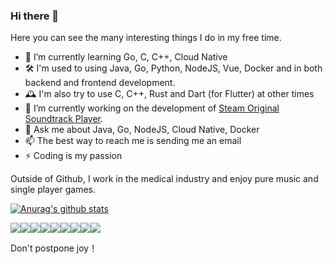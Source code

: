 ### Hi there 👋

Here you can see the many interesting things I do in my free time.

- 🌱 I’m currently learning Go, C, C++, Cloud Native
- 🛠️ I'm used to using Java, Go, Python, NodeJS, Vue, Docker and in both backend and frontend development.
- 🕰 I'm also try to use C, C++, Rust and Dart (for Flutter) at other times
- 🔭 I’m currently working on the development of [Steam Original Soundtrack Player](https://github.com/skye-z/steam-ost-player).
- 💬 Ask me about Java, Go, NodeJS, Cloud Native, Docker
- 📫 The best way to reach me is sending me an email
- ⚡ Coding is my passion

Outside of Github, I work in the medical industry and enjoy pure music and single player games. 

[![Anurag's github stats](https://github-readme-stats.vercel.app/api?username=skye-z&show_icons=true)](https://github.com/skye-z)

![](https://img.shields.io/badge/java-%23f73131.svg?style=for-the-badge&logoColor=white)![](https://img.shields.io/badge/go-%2300ADD8.svg?style=for-the-badge&logo=go&logoColor=white)![](https://img.shields.io/badge/Python-%233772a2.svg?style=for-the-badge&logo=Python&logoColor=white)![](https://img.shields.io/badge/node.js-6DA55F?style=for-the-badge&logo=node.js&logoColor=white)![](https://img.shields.io/badge/docker-%230db7ed.svg?style=for-the-badge&logo=docker&logoColor=white)![](https://img.shields.io/badge/c/c++-%2300599C.svg?style=for-the-badge&logo=cplusplus&logoColor=white)![](https://img.shields.io/badge/Rust-%23000000.svg?style=for-the-badge&logo=Rust&logoColor=white)![](https://img.shields.io/badge/dart-%2302569B.svg?style=for-the-badge&logo=dart&logoColor=white)![](https://img.shields.io/badge/cloud%20native-%23231f20.svg?style=for-the-badge&logo=cncf&logoColor=white)

Don't postpone joy！
